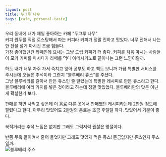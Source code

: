 ```yaml
---
layout: post
title: 두그루 나무
tags: [cafe, personal-taste]
---
```

우리 동네에 내가 제일 좋아하는 카페 "두그루 나무"   
커피 원두를 직접 로스팅해서 파는 커피라 커피가 정말 진하고 맛있다. 너무 진해서 나는 한 잔을 넘게 마시긴 조금 힘들다.  
가장 좋아했던건 라떼인데 요새는 그냥 드립 커피가 더 좋다. 커피를 처음 마시는 사람들이 모카 커피를 마시다가 라떼를 먹다 아메시카노로 끝이나는 그런 느낌이랄까.   

하도 내가 너무 자주 가서 죽치고 앉아 공부도 하고 책도 보니까 가끔 특별한 서비스를 주시는데 오늘은 추석이라 그런지 "블루베리 쥬스"를 주셨다.  
그냥 블루베리를 갈아서 만든 쥬스인 줄 알았는데 특별한 레시피로 만든 쥬스라고 한다.  
블루베리에 여러 가지를 넣은 것이라고 하는데 정말 맛있었다. 블루베리만의 맛은 아닌게 확실한가 보다.  

판매를 하면 사먹고 싶은데 이 음료 다른 곳에서 판매했던 레시피라는데 2만원 정도에 팔렸다고 한다. 아무리 맛있어도 2만원의 음료는 조금 후덜덜 하다.  맛있어서 기분이 좋다.  

북적거리는 추석 느낌은 없지만 그래도 그럭저럭 괜찮은 명절이다.

반쯤 쭈욱 들이켜서 줄어 들었지만 그래도 맛있게 먹은 쥬스!
뜬금없지만 쥬스인지 주스일까.  
![블루베리 주스](http://lh3.googleusercontent.com/-toQ6QKJyxLU/Vgd073tcqtI/AAAAAAAAAHc/gvS1ehiPJ58/s1280/upload_-1.jpg)